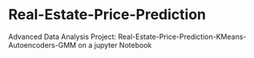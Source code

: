 # Real-Estate-Price-Prediction
Advanced Data Analysis Project: Real-Estate-Price-Prediction-KMeans-Autoencoders-GMM on a jupyter Notebook
